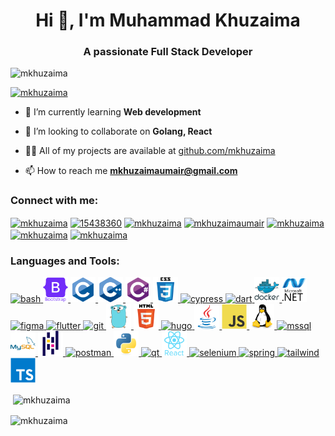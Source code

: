 <h1 align="center">Hi 👋, I'm Muhammad Khuzaima</h1>
<h3 align="center">A passionate Full Stack Developer</h3>

<p align="left"> <img src="https://komarev.com/ghpvc/?username=mkhuzaima&label=Profile%20views&color=0e75b6&style=flat" alt="mkhuzaima" /> </p>

<p align="left"> <a href="https://github.com/ryo-ma/github-profile-trophy"><img src="https://github-profile-trophy.vercel.app/?username=mkhuzaima" alt="mkhuzaima" /></a> </p>

- 🌱 I’m currently learning **Web development**

- 👯 I’m looking to collaborate on **Golang, React**

- 👨‍💻 All of my projects are available at [github.com/mkhuzaima](github.com/mkhuzaima)

- 📫 How to reach me **mkhuzaimaumair@gmail.com**

<!-- - 📄 Know about my experiences [TODO: add resume link](TODO: add resume link) -->

<h3 align="left">Connect with me:</h3>
<p align="left">
<a href="https://linkedin.com/in/mkhuzaima" target="blank"><img align="center" src="https://raw.githubusercontent.com/rahuldkjain/github-profile-readme-generator/master/src/images/icons/Social/linked-in-alt.svg" alt="mkhuzaima" height="30" width="40" /></a>
<a href="https://stackoverflow.com/users/15438360" target="blank"><img align="center" src="https://raw.githubusercontent.com/rahuldkjain/github-profile-readme-generator/master/src/images/icons/Social/stack-overflow.svg" alt="15438360" height="30" width="40" /></a>
<a href="https://www.leetcode.com/mkhuzaima" target="blank"><img align="center" src="https://raw.githubusercontent.com/rahuldkjain/github-profile-readme-generator/master/src/images/icons/Social/leet-code.svg" alt="mkhuzaima" height="30" width="40" /></a>
<a href="https://instagram.com/mkhuzaimaumair" target="blank"><img align="center" src="https://raw.githubusercontent.com/rahuldkjain/github-profile-readme-generator/master/src/images/icons/Social/instagram.svg" alt="mkhuzaimaumair" height="30" width="40" /></a>
<a href="https://dev.to/mkhuzaima" target="blank"><img align="center" src="https://raw.githubusercontent.com/rahuldkjain/github-profile-readme-generator/master/src/images/icons/Social/devto.svg" alt="mkhuzaima" height="30" width="40" /></a>
<a href="https://kaggle.com/mkhuzaima" target="blank"><img align="center" src="https://raw.githubusercontent.com/rahuldkjain/github-profile-readme-generator/master/src/images/icons/Social/kaggle.svg" alt="mkhuzaima" height="30" width="40" /></a>
<a href="https://www.hackerrank.com/mkhuzaima" target="blank"><img align="center" src="https://raw.githubusercontent.com/rahuldkjain/github-profile-readme-generator/master/src/images/icons/Social/hackerrank.svg" alt="mkhuzaima" height="30" width="40" /></a>
</p>

<h3 align="left">Languages and Tools:</h3>
<p align="left"> <a href="https://www.gnu.org/software/bash/" target="_blank" rel="noreferrer"> <img src="https://www.vectorlogo.zone/logos/gnu_bash/gnu_bash-icon.svg" alt="bash" width="40" height="40"/> </a> <a href="https://getbootstrap.com" target="_blank" rel="noreferrer"> <img src="https://raw.githubusercontent.com/devicons/devicon/master/icons/bootstrap/bootstrap-plain-wordmark.svg" alt="bootstrap" width="40" height="40"/> </a> <a href="https://www.cprogramming.com/" target="_blank" rel="noreferrer"> <img src="https://raw.githubusercontent.com/devicons/devicon/master/icons/c/c-original.svg" alt="c" width="40" height="40"/> </a> <a href="https://www.w3schools.com/cpp/" target="_blank" rel="noreferrer"> <img src="https://raw.githubusercontent.com/devicons/devicon/master/icons/cplusplus/cplusplus-original.svg" alt="cplusplus" width="40" height="40"/> </a> <a href="https://www.w3schools.com/cs/" target="_blank" rel="noreferrer"> <img src="https://raw.githubusercontent.com/devicons/devicon/master/icons/csharp/csharp-original.svg" alt="csharp" width="40" height="40"/> </a> <a href="https://www.w3schools.com/css/" target="_blank" rel="noreferrer"> <img src="https://raw.githubusercontent.com/devicons/devicon/master/icons/css3/css3-original-wordmark.svg" alt="css3" width="40" height="40"/> </a> <a href="https://www.cypress.io" target="_blank" rel="noreferrer"> <img src="https://raw.githubusercontent.com/simple-icons/simple-icons/6e46ec1fc23b60c8fd0d2f2ff46db82e16dbd75f/icons/cypress.svg" alt="cypress" width="40" height="40"/> </a> <a href="https://dart.dev" target="_blank" rel="noreferrer"> <img src="https://www.vectorlogo.zone/logos/dartlang/dartlang-icon.svg" alt="dart" width="40" height="40"/> </a> <a href="https://www.docker.com/" target="_blank" rel="noreferrer"> <img src="https://raw.githubusercontent.com/devicons/devicon/master/icons/docker/docker-original-wordmark.svg" alt="docker" width="40" height="40"/> </a> <a href="https://dotnet.microsoft.com/" target="_blank" rel="noreferrer"> <img src="https://raw.githubusercontent.com/devicons/devicon/master/icons/dot-net/dot-net-original-wordmark.svg" alt="dotnet" width="40" height="40"/> </a> <a href="https://www.figma.com/" target="_blank" rel="noreferrer"> <img src="https://www.vectorlogo.zone/logos/figma/figma-icon.svg" alt="figma" width="40" height="40"/> </a> <a href="https://flutter.dev" target="_blank" rel="noreferrer"> <img src="https://www.vectorlogo.zone/logos/flutterio/flutterio-icon.svg" alt="flutter" width="40" height="40"/> </a> <a href="https://git-scm.com/" target="_blank" rel="noreferrer"> <img src="https://www.vectorlogo.zone/logos/git-scm/git-scm-icon.svg" alt="git" width="40" height="40"/> </a> <a href="https://golang.org" target="_blank" rel="noreferrer"> <img src="https://raw.githubusercontent.com/devicons/devicon/master/icons/go/go-original.svg" alt="go" width="40" height="40"/> </a> <a href="https://www.w3.org/html/" target="_blank" rel="noreferrer"> <img src="https://raw.githubusercontent.com/devicons/devicon/master/icons/html5/html5-original-wordmark.svg" alt="html5" width="40" height="40"/> </a> <a href="https://gohugo.io/" target="_blank" rel="noreferrer"> <img src="https://api.iconify.design/logos-hugo.svg" alt="hugo" width="40" height="40"/> </a> <a href="https://www.java.com" target="_blank" rel="noreferrer"> <img src="https://raw.githubusercontent.com/devicons/devicon/master/icons/java/java-original.svg" alt="java" width="40" height="40"/> </a> <a href="https://developer.mozilla.org/en-US/docs/Web/JavaScript" target="_blank" rel="noreferrer"> <img src="https://raw.githubusercontent.com/devicons/devicon/master/icons/javascript/javascript-original.svg" alt="javascript" width="40" height="40"/> </a> <a href="https://www.linux.org/" target="_blank" rel="noreferrer"> <img src="https://raw.githubusercontent.com/devicons/devicon/master/icons/linux/linux-original.svg" alt="linux" width="40" height="40"/> </a> <a href="https://www.microsoft.com/en-us/sql-server" target="_blank" rel="noreferrer"> <img src="https://www.svgrepo.com/show/303229/microsoft-sql-server-logo.svg" alt="mssql" width="40" height="40"/> </a> <a href="https://www.mysql.com/" target="_blank" rel="noreferrer"> <img src="https://raw.githubusercontent.com/devicons/devicon/master/icons/mysql/mysql-original-wordmark.svg" alt="mysql" width="40" height="40"/> </a> <a href="https://pandas.pydata.org/" target="_blank" rel="noreferrer"> <img src="https://raw.githubusercontent.com/devicons/devicon/2ae2a900d2f041da66e950e4d48052658d850630/icons/pandas/pandas-original.svg" alt="pandas" width="40" height="40"/> </a> <a href="https://postman.com" target="_blank" rel="noreferrer"> <img src="https://www.vectorlogo.zone/logos/getpostman/getpostman-icon.svg" alt="postman" width="40" height="40"/> </a> <a href="https://www.python.org" target="_blank" rel="noreferrer"> <img src="https://raw.githubusercontent.com/devicons/devicon/master/icons/python/python-original.svg" alt="python" width="40" height="40"/> </a> <a href="https://www.qt.io/" target="_blank" rel="noreferrer"> <img src="https://upload.wikimedia.org/wikipedia/commons/0/0b/Qt_logo_2016.svg" alt="qt" width="40" height="40"/> </a> <a href="https://reactjs.org/" target="_blank" rel="noreferrer"> <img src="https://raw.githubusercontent.com/devicons/devicon/master/icons/react/react-original-wordmark.svg" alt="react" width="40" height="40"/> </a> <a href="https://www.selenium.dev" target="_blank" rel="noreferrer"> <img src="https://raw.githubusercontent.com/detain/svg-logos/780f25886640cef088af994181646db2f6b1a3f8/svg/selenium-logo.svg" alt="selenium" width="40" height="40"/> </a> <a href="https://spring.io/" target="_blank" rel="noreferrer"> <img src="https://www.vectorlogo.zone/logos/springio/springio-icon.svg" alt="spring" width="40" height="40"/> </a> <a href="https://tailwindcss.com/" target="_blank" rel="noreferrer"> <img src="https://www.vectorlogo.zone/logos/tailwindcss/tailwindcss-icon.svg" alt="tailwind" width="40" height="40"/> </a> <a href="https://www.typescriptlang.org/" target="_blank" rel="noreferrer"> <img src="https://raw.githubusercontent.com/devicons/devicon/master/icons/typescript/typescript-original.svg" alt="typescript" width="40" height="40"/> </a> </p>

<!-- <p><img align="left" src="https://github-readme-stats.vercel.app/api/top-langs?username=mkhuzaima&show_icons=true&locale=en&layout=compact" alt="mkhuzaima" /></p> -->

<p>&nbsp;<img align="center" src="https://github-readme-stats-mkhuzaimas-projects.vercel.app/api?username=mkhuzaima&show_icons=true&locale=en" alt="mkhuzaima" /></p>

<p><img align="center" src="https://github-readme-streak-stats.herokuapp.com/?user=mkhuzaima&" alt="mkhuzaima" /></p>



<!--
<h1 align="center"> 👋 Hi, I’m Muhammad Khuzaima</h1>
<p align="center"> A Passionate Programmer and Software Developer </p>


<!---
mkhuzaima/mkhuzaima is a ✨ special ✨ repository because its `README.md` (this file) appears on your GitHub profile.
You can click the Preview link to take a look at your changes.
->
<p align="center"><img src="https://komarev.com/ghpvc/?username=mkhuzaima&label=PROFILE+VIEWS" alt="Khuzaima"> </p>
<!-- 
<p >

<a href="https://stackoverflow.com/users/15438360/muhammad-khuzaima-umair">
<img width="18%" src="https://github-readme-stackoverflow.vercel.app/?userID=15438360&theme=dark" alt="Stack Overflow Stats" align="right">
</a>

<img width="77%" src="https://github-readme-activity-graph.cyclic.app/graph?username=mkhuzaima&theme=github-compact" alt="GitHub Contribution Graph" align="left">

</br></br></br></br></br></br></br></br></br></br></br></br>

</p>
 -->
<!---## Contribution Graph->

<h2><i>⚙️ GitHub Analytics</i></h2>
<p align="center">
<!-- <img height="180em" src="https://github-readme-stats.vercel.app/api?username=mkhuzaima&show_icons=true&theme=highcontrast&include_all_commits=true&count_private=true"/> ->
<img height="180em" src="https://github-readme-stats-eight-theta.vercel.app/api/top-langs/?username=mkhuzaima&hide=jupyter%20notebook&layout=compact&langs_count=8&theme=highcontrast" />
<img width="90%" src="https://github-readme-streak-stats.herokuapp.com/?user=mkhuzaima&show_icons=true&locale=en&layout=demo&theme=merko&hide_border=true" />


-->
